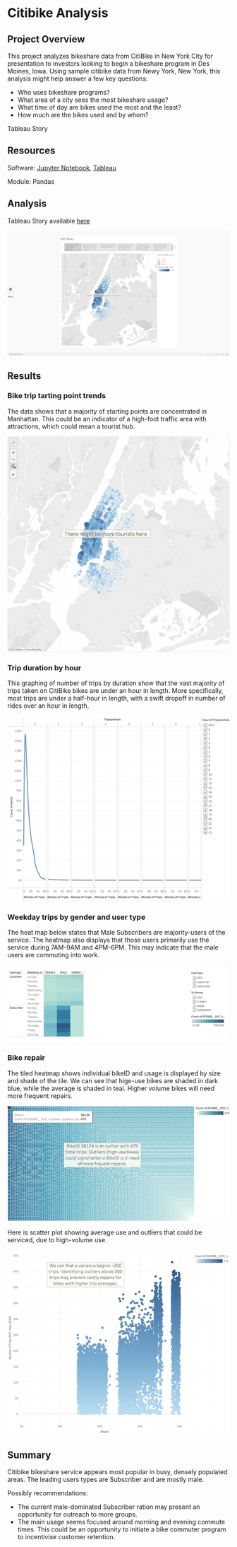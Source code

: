 # Citibike Analysis

## Project Overview
This project analyzes bikeshare data from CitiBike in New York City for presentation to investors looking to begin a bikeshare program in Des Moines, Iowa. Using sample citibike data from Newy York, New York, this analysis might help answer a few key questions:
- Who uses bikeshare programs?
- What area of a city sees the most bikeshare usage?
- What time of day are bikes used the most and the least?
- How much are the bikes used and by whom?


Tableau Story
## Resources

Software: [Jupyter Notebook](https://www.anaconda.com/products/individual), [Tableau](https://public.tableau.com/en-us/s/download/thanks) 

Module: Pandas

## Analysis
Tableau Story available [here](https://public.tableau.com/views/CitibikeStory_16641298200300/NYCStory?:language=en-US&publish=yes&:display_count=n&:origin=viz_share_link)

![story](images/story.gif)

## Results

### Bike trip tarting point trends
The data shows that a majority of starting points are concentrated in Manhattan. This could be an indicator of a high-foot traffic area with attractions, which could mean a tourist hub.

![](/images/top_starting_points.png)

### Trip duration by hour
This graphing of number of trips by duration show that the vast majority of trips taken on CitiBike bikes are under an hour in length. More specifically, most trips are under a half-hour in length, with a swift dropoff in number of rides over an hour in length.

![](images/trips_by_duration.png)

### Weekday trips by gender and user type
The heat map below states that Male Subscribers are majority-users of the service. The heatmap also displays that those users primarily use the service during 7AM-9AM and 4PM-6PM. This may indicate that the male users are commuting into work.

![](images/weekday_trips_by_gender.png)

### Bike repair 
The tiled heatmap shows individual bikeID and usage is displayed by size and shade of the tile. We can see that hige-use bikes are shaded in dark blue, while the average is shaded in teal. Higher volume bikes will need more frequent repairs.

![](images/bike_usage.png)

Here is scatter plot showing average use and outliers that could be serviced, due to high-volume use.

![](images/trip_avg_by_bikeid.png)


## Summary
Citibike bikeshare service appears most popular in busy, densely populated areas. The leading users types are Subscriber and are mostly male. 

Possibly recommendations:

- The current male-dominated Subscriber ration may present an opportunity for outreach to more groups. 
- The main usage seems focused around morning and evening commute times. This could be an opportunity to initiate a bike commuter program to incentivise customer retention.





